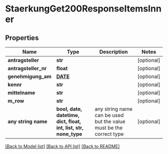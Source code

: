 # StaerkungGet200ResponseItemsInner


## Properties
Name | Type | Description | Notes
------------ | ------------- | ------------- | -------------
**antragsteller** | **str** |  | [optional] 
**antragsteller_nr** | **float** |  | [optional] 
**genehmigung_am** | [**DATE**](DATE.md) |  | [optional] 
**kennr** | **str** |  | [optional] 
**mittelname** | **str** |  | [optional] 
**m_row** | **str** |  | [optional] 
**any string name** | **bool, date, datetime, dict, float, int, list, str, none_type** | any string name can be used but the value must be the correct type | [optional]

[[Back to Model list]](../README.md#documentation-for-models) [[Back to API list]](../README.md#documentation-for-api-endpoints) [[Back to README]](../README.md)


